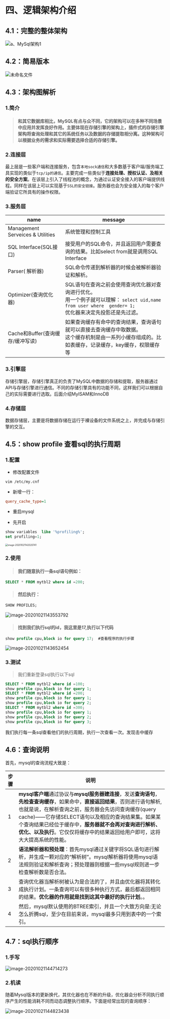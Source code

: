 # 四、逻辑架构介绍



## 4.1：完整的整体架构



<img src="./images/a、MySql架构1.png" alt="a、MySql架构1" />



## 4.2：简易版本



<img src="./images/未命名文件.png" alt="未命名文件" />



## 4.3：架构图解析



### 1.简介



> #### 和其它数据库相比，MySQL有点与众不同，它的架构可以在多种不同场景中应用并发挥良好作用。主要体现在存储引擎的架构上，插件式的存储引擎架构将查询处理和其它的系统任务以及数据的存储提取相分离。这种架构可以根据业务的需求和实际需要选择合适的存储引擎。



### 2.连接层



 最上层是一些客户端和连接服务，包含`本地sock通信`和大多数基于客户端/服务端工具实现的类似于`tcp/ip的通信`。主要完成一些类似于**连接处理、授权认证、及相关的安全方案**。在该层上引入了线程池的概念，为通过认证安全接入的客户端提供线程。同样在该层上可以实现基于`SSL的安全链接`。服务器也会为安全接入的每个客户端验证它所具有的操作权限。



### 3.服务层



| name                             | message                                                      |
| -------------------------------- | ------------------------------------------------------------ |
| Management Serveices & Utilities | 系统管理和控制工具                                           |
| SQL Interface(SQL接口)           | 接受用户的SQL命令，并且返回用户需要查询的结果。比如select from就是调用SQL Interface |
| Parser( 解析器)                  | SQL命令传递到解析器的时候会被解析器验证和解析。              |
| Optimizer(查询优化器)            | SQL语句在查询之前会使用查询优化器对查询进行优化。 <br/> 用一个例子就可以理解： `select uid,name from user where  gender= 1;`<br/> 优化器来决定先投影还是先过滤。 |
| Cache和Buffer(查询缓存/缓冲写读) | 如果查询缓存有命中的查询结果，查询语句就可以直接去查询缓存中取数据。<br/> 这个缓存机制是由一系列小缓存组成的。比如表缓存，记录缓存，key缓存，权限缓存等 |



### 3.引擎层



  存储引擎层，存储引擎真正的负责了MySQL中数据的存储和提取，服务器通过API与存储引擎进行通信。不同的存储引擎具有的功能不同，这样我们可以根据自己的实际需要进行选取。后面介绍MyISAM和InnoDB



### 4.存储层



  数据存储层，主要是将数据存储在运行于裸设备的文件系统之上，并完成与存储引擎的交互。



## 4.5：show profile 查看sql的执行周期



### 1.配置



+ 修改配置文件

```shell
vim /etc/my.cnf
```

+ 新增一行：

```ini
query_cache_type=1
```

+ 重启mysql 

+  先开启 

```sql
show variables  like '%profiling%';
set profiling=1;
```

<img src="./images/image-20201021142020741.png" alt="image-20201021142020741" style="zoom:50%;" />



### 2.使用



> #### 我们随意执行一条sql语句例如：



```sql
SELECT * FROM mytbl2 where id =200;
```



> #### 然后执行：



```sql
SHOW PROFILES;
```



<img src="./images/image-20201021143553792.png" alt="image-20201021143553792" />



> #### 找到我们执行sql的id，我这里是17,执行以下代码



```sql
show profile cpu,block io for query 17;  #查看程序的执行步骤
```



<img src="./images/image-20201021143652454.png" alt="image-20201021143652454" />



### 3.测试



> 我们重新登录sql执行以下sql



```sql
SELECT * FROM mytbl2 where id =100;
show profile cpu,block io for query 1;
SELECT * FROM mytbl2 where id =200;
show profile cpu,block io for query 1;
show profile cpu,block io for query 2;
SELECT * FROM mytbl2 where id =300;
show profile cpu,block io for query 1;
show profile cpu,block io for query 2;
show profile cpu,block io for query 3;
```



我们执行每一条sql查看他们的执行周期，执行一次查看一次。发现击中缓存



## 4.6：查询说明



首先，mysql的查询流程大致是：



| 步骤 | 说明                                                         |
| :--- | ------------------------------------------------------------ |
| 1    | **mysql客户端**通过协议与**mysql服务器建连接**，发送**查询语句**，**先检查查询缓存**，如果命中，**直接返回结果**，否则进行语句解析,也就是说，在解析查询之前，服务器会先访问查询缓存(query cache)——它存储SELECT语句以及相应的查询结果集。如果某个查询结果已经位于缓存中，**服务器就不会再对查询进行解析、优化、以及执行**。它仅仅将缓存中的结果返回给用户即可，这将大大提高系统的性能。 |
| 2    | **语法解析器和预处理**：首先mysql通过关键字将SQL语句进行解析，并生成一颗对应的“解析树”。mysql解析器将使用mysql语法规则验证和解析查询；预处理器则根据一些mysql规则进一步检查解析数是否合法。 |
| 3    | 查询优化器当解析树被认为是合法的了，并且由优化器将其转化成执行计划。一条查询可以有很多种执行方式，最后都返回相同的结果。**优化器的作用就是找到这其中最好的执行计划**。。 |
| 4    | 然后，mysql默认使用的BTREE索引，并且一个大致方向是:无论怎么折腾sql，至少在目前来说，mysql最多只用到表中的一个索引。 |



## 4.7：sql执行顺序



### 1.手写



<img src="./images/image-20201021144714273.png" alt="image-20201021144714273" />



### 2.机读



随着Mysql版本的更新换代，其优化器也在不断的升级，优化器会分析不同执行顺序产生的性能消耗不同而动态调整执行顺序。下面是经常出现的查询顺序：



<img src="./images/image-20201021144823438.png" alt="image-20201021144823438" />


